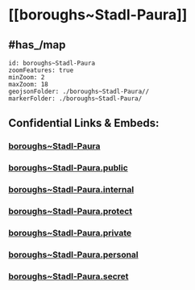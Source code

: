 # [[boroughs~Stadl-Paura]] 


## #has_/map  



```leaflet
id: boroughs~Stadl-Paura
zoomFeatures: true 
minZoom: 2 
maxZoom: 18
geojsonFolder: ./boroughs~Stadl-Paura//
markerFolder: ./boroughs~Stadl-Paura/
```


## Confidential Links & Embeds: 

### [boroughs~Stadl-Paura](/_Standards/Earth/Continent/Europe/Europe~Central/Austria/Austrias_States/Oberösterreich/counties~OÖ/Wels/cities~Wels/Stadl-Paura/boroughs~Stadl-Paura.md) 

### [boroughs~Stadl-Paura.public](/_public/Earth/Continent/Europe/Europe~Central/Austria/Austrias_States/Oberösterreich/counties~OÖ/Wels/cities~Wels/Stadl-Paura/boroughs~Stadl-Paura.public.md) 

### [boroughs~Stadl-Paura.internal](/_internal/Earth/Continent/Europe/Europe~Central/Austria/Austrias_States/Oberösterreich/counties~OÖ/Wels/cities~Wels/Stadl-Paura/boroughs~Stadl-Paura.internal.md) 

### [boroughs~Stadl-Paura.protect](/_protect/Earth/Continent/Europe/Europe~Central/Austria/Austrias_States/Oberösterreich/counties~OÖ/Wels/cities~Wels/Stadl-Paura/boroughs~Stadl-Paura.protect.md) 

### [boroughs~Stadl-Paura.private](/_private/Earth/Continent/Europe/Europe~Central/Austria/Austrias_States/Oberösterreich/counties~OÖ/Wels/cities~Wels/Stadl-Paura/boroughs~Stadl-Paura.private.md) 

### [boroughs~Stadl-Paura.personal](/_personal/Earth/Continent/Europe/Europe~Central/Austria/Austrias_States/Oberösterreich/counties~OÖ/Wels/cities~Wels/Stadl-Paura/boroughs~Stadl-Paura.personal.md) 

### [boroughs~Stadl-Paura.secret](/_secret/Earth/Continent/Europe/Europe~Central/Austria/Austrias_States/Oberösterreich/counties~OÖ/Wels/cities~Wels/Stadl-Paura/boroughs~Stadl-Paura.secret.md)

